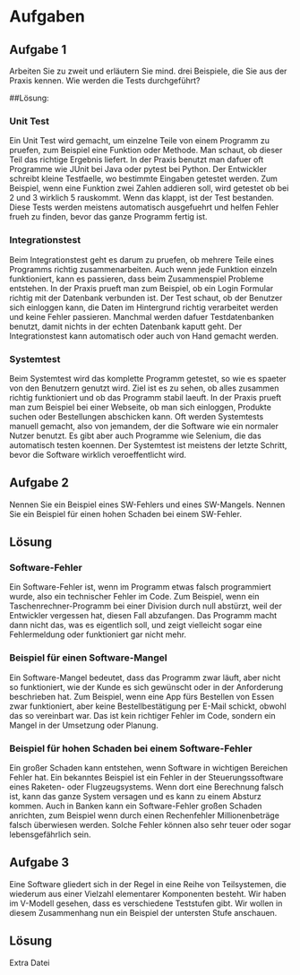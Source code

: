
# Aufgaben

## Aufgabe 1
Arbeiten Sie zu zweit und erläutern Sie mind. drei Beispiele, die Sie aus der Praxis kennen.
Wie werden die Tests durchgeführt?

##Lösung:
### Unit Test

Ein Unit Test wird gemacht, um einzelne Teile von einem Programm zu pruefen, zum Beispiel eine Funktion oder Methode. Man schaut, ob dieser Teil das richtige Ergebnis liefert. In der Praxis benutzt man dafuer oft Programme wie JUnit bei Java oder pytest bei Python. Der Entwickler schreibt kleine Testfaelle, wo bestimmte Eingaben getestet werden. Zum Beispiel, wenn eine Funktion zwei Zahlen addieren soll, wird getestet ob bei 2 und 3 wirklich 5 rauskommt. Wenn das klappt, ist der Test bestanden. Diese Tests werden meistens automatisch ausgefuehrt und helfen Fehler frueh zu finden, bevor das ganze Programm fertig ist.

### Integrationstest

Beim Integrationstest geht es darum zu pruefen, ob mehrere Teile eines Programms richtig zusammenarbeiten. Auch wenn jede Funktion einzeln funktioniert, kann es passieren, dass beim Zusammenspiel Probleme entstehen. In der Praxis prueft man zum Beispiel, ob ein Login Formular richtig mit der Datenbank verbunden ist. Der Test schaut, ob der Benutzer sich einloggen kann, die Daten im Hintergrund richtig verarbeitet werden und keine Fehler passieren. Manchmal werden dafuer Testdatenbanken benutzt, damit nichts in der echten Datenbank kaputt geht. Der Integrationstest kann automatisch oder auch von Hand gemacht werden.

### Systemtest

Beim Systemtest wird das komplette Programm getestet, so wie es spaeter von den Benutzern genutzt wird. Ziel ist es zu sehen, ob alles zusammen richtig funktioniert und ob das Programm stabil laeuft. In der Praxis prueft man zum Beispiel bei einer Webseite, ob man sich einloggen, Produkte suchen oder Bestellungen abschicken kann. Oft werden Systemtests manuell gemacht, also von jemandem, der die Software wie ein normaler Nutzer benutzt. Es gibt aber auch Programme wie Selenium, die das automatisch testen koennen. Der Systemtest ist meistens der letzte Schritt, bevor die Software wirklich veroeffentlicht wird.


## Aufgabe 2
Nennen Sie ein Beispiel eines SW-Fehlers und eines SW-Mangels.
Nennen Sie ein Beispiel für einen hohen Schaden bei einem SW-Fehler.

## Lösung
### Software-Fehler

Ein Software-Fehler ist, wenn im Programm etwas falsch programmiert wurde, also ein technischer Fehler im Code. Zum Beispiel, wenn ein Taschenrechner-Programm bei einer Division durch null abstürzt, weil der Entwickler vergessen hat, diesen Fall abzufangen. Das Programm macht dann nicht das, was es eigentlich soll, und zeigt vielleicht sogar eine Fehlermeldung oder funktioniert gar nicht mehr.

### Beispiel für einen Software-Mangel

Ein Software-Mangel bedeutet, dass das Programm zwar läuft, aber nicht so funktioniert, wie der Kunde es sich gewünscht oder in der Anforderung beschrieben hat. Zum Beispiel, wenn eine App fürs Bestellen von Essen zwar funktioniert, aber keine Bestellbestätigung per E-Mail schickt, obwohl das so vereinbart war. Das ist kein richtiger Fehler im Code, sondern ein Mangel in der Umsetzung oder Planung.

### Beispiel für hohen Schaden bei einem Software-Fehler

Ein großer Schaden kann entstehen, wenn Software in wichtigen Bereichen Fehler hat. Ein bekanntes Beispiel ist ein Fehler in der Steuerungssoftware eines Raketen- oder Flugzeugsystems. Wenn dort eine Berechnung falsch ist, kann das ganze System versagen und es kann zu einem Absturz kommen. Auch in Banken kann ein Software-Fehler großen Schaden anrichten, zum Beispiel wenn durch einen Rechenfehler Millionenbeträge falsch überwiesen werden. Solche Fehler können also sehr teuer oder sogar lebensgefährlich sein.


## Aufgabe 3
Eine Software gliedert sich in der Regel in eine Reihe von Teilsystemen, die wiederum aus einer Vielzahl elementarer
Komponenten besteht. Wir haben im V-Modell gesehen, dass es verschiedene Teststufen gibt. Wir wollen in diesem
Zusammenhang nun ein Beispiel der untersten Stufe anschauen.

## Lösung
Extra Datei